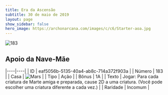 ```yaml
---
title: Era da Ascensão
subtitle: 30 de maio de 2019
layout: page
show_sidebar: false
hero_image: https://archonarcana.com/images/c/c6/Starter-aoa.jpg
---
```


![183](https://cdn.keyforgegame.com/media/card_front/pt/435_183_MMJ588HH84VH_pt.png)

## Apoio da Nave-Mãe

|----|----|
| ID | eaf5056b-5135-40a4-ab8c-714a372f903a |
| Número | 183 |
| Casa | ![Mars](https://archonarcana.com/images/thumb/d/de/Mars.png/22px-Mars.png "Marte") |
| Tipo | Ação |
| Bônus | 1A |
| Texto | Jogar: Para cada criatura de Marte amiga e preparada, cause 2D a uma criatura. (Você pode escolher uma criatura diferente a cada vez.) |
| Raridade | Incomum |
